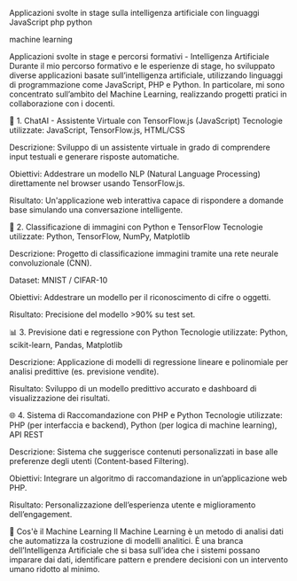 Applicazioni svolte in stage sulla intelligenza artificiale 
con linguaggi JavaScript php python  


machine learning


Applicazioni svolte in stage e percorsi formativi - Intelligenza Artificiale
Durante il mio percorso formativo e le esperienze di stage, ho sviluppato diverse applicazioni basate sull’intelligenza artificiale, utilizzando linguaggi di programmazione come JavaScript, PHP e Python. In particolare, mi sono concentrato sull’ambito del Machine Learning, realizzando progetti pratici in collaborazione con i docenti.

💬 1. ChatAI - Assistente Virtuale con TensorFlow.js (JavaScript)
Tecnologie utilizzate: JavaScript, TensorFlow.js, HTML/CSS

Descrizione: Sviluppo di un assistente virtuale in grado di comprendere input testuali e generare risposte automatiche.

Obiettivi: Addestrare un modello NLP (Natural Language Processing) direttamente nel browser usando TensorFlow.js.

Risultato: Un'applicazione web interattiva capace di rispondere a domande base simulando una conversazione intelligente.

🧠 2. Classificazione di immagini con Python e TensorFlow
Tecnologie utilizzate: Python, TensorFlow, NumPy, Matplotlib

Descrizione: Progetto di classificazione immagini tramite una rete neurale convoluzionale (CNN).

Dataset: MNIST / CIFAR-10

Obiettivi: Addestrare un modello per il riconoscimento di cifre o oggetti.

Risultato: Precisione del modello >90% su test set.

📊 3. Previsione dati e regressione con Python
Tecnologie utilizzate: Python, scikit-learn, Pandas, Matplotlib

Descrizione: Applicazione di modelli di regressione lineare e polinomiale per analisi predittive (es. previsione vendite).

Risultato: Sviluppo di un modello predittivo accurato e dashboard di visualizzazione dei risultati.

🌐 4. Sistema di Raccomandazione con PHP e Python
Tecnologie utilizzate: PHP (per interfaccia e backend), Python (per logica di machine learning), API REST

Descrizione: Sistema che suggerisce contenuti personalizzati in base alle preferenze degli utenti (Content-based Filtering).

Obiettivi: Integrare un algoritmo di raccomandazione in un’applicazione web PHP.

Risultato: Personalizzazione dell’esperienza utente e miglioramento dell’engagement.

🧪 Cos'è il Machine Learning
Il Machine Learning è un metodo di analisi dati che automatizza la costruzione di modelli analitici. È una branca dell’Intelligenza Artificiale che si basa sull’idea che i sistemi possano imparare dai dati, identificare pattern e prendere decisioni con un intervento umano ridotto al minimo.
